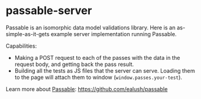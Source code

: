 # passable-server

Passable is an isomorphic data model validations library.
Here is an as-simple-as-it-gets example server implementation running Passable.

Capabilities:
* Making a POST request to each of the passes with the data in the request body, and getting back the pass result.
* Building all the tests as JS files that the server can serve. Loading them to the page will attach them to window (`window.passes.your-test`).

Learn more about [Passable](https://github.com/ealush/passable): https://github.com/ealush/passable
